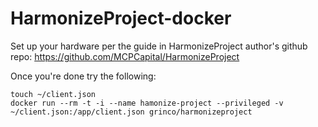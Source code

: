 # HarmonizeProject-docker

Set up your hardware per the guide in HarmonizeProject author's github repo: https://github.com/MCPCapital/HarmonizeProject

Once you're done try the following:
```
touch ~/client.json
docker run --rm -t -i --name hamonize-project --privileged -v ~/client.json:/app/client.json grinco/harmonizeproject
```
